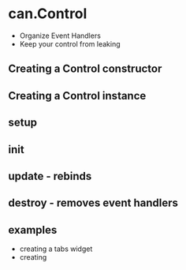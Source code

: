 # can.Control

  - Organize Event Handlers
  - Keep your control from leaking


## Creating a Control constructor

## Creating a Control instance

## setup


## init

## update - rebinds

## destroy - removes event handlers

## examples

  - creating a tabs widget
  - creating 